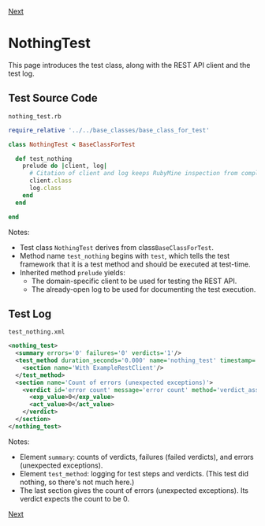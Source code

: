  [Next](./VerdictsTest.md)

# NothingTest

This page introduces the test class, along with the REST API client and the test log.

## Test Source Code

<code>nothing_test.rb</code>
```ruby
require_relative '../../base_classes/base_class_for_test'

class NothingTest < BaseClassForTest

  def test_nothing
    prelude do |client, log|
      # Citation of client and log keeps RubyMine inspection from complaining.
      client.class
      log.class
    end
  end

end
```

Notes:

- Test class <code>NothingTest</code> derives from class<code>BaseClassForTest</code>.
- Method name <code>test_nothing</code> begins with <code>test</code>, which tells the test framework that it is a test method and should be executed at test-time.
- Inherited method <code>prelude</code> yields:
  - The domain-specific client to be used for testing the REST API.
  - The already-open log to be used for documenting the test execution.

##  Test Log

<code>test_nothing.xml</code>
```xml
<nothing_test>
  <summary errors='0' failures='0' verdicts='1'/>
  <test_method duration_seconds='0.000' name='nothing_test' timestamp='2017-09-23-Sat-12.29.32.183'>
    <section name='With ExampleRestClient'/>
  </test_method>
  <section name='Count of errors (unexpected exceptions)'>
    <verdict id='error count' message='error count' method='verdict_assert_equal?' outcome='passed' volatile='true'>
      <exp_value>0</exp_value>
      <act_value>0</act_value>
    </verdict>
  </section>
</nothing_test>
```

Notes:

- Element <code>summary</code>:  counts of verdicts, failures (failed verdicts), and errors (unexpected exceptions).
- Element <code>test_method</code>:  logging for test steps and verdicts.  (This test did nothing, so there's not much here.)
- The last section gives the count of errors (unexpected exceptions).  Its verdict expects the count to be 0.

 [Next](./VerdictsTest.md)
